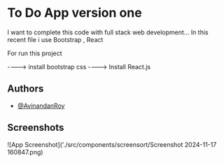 
# To Do App version one 

I want to complete this code with full stack web development...
In this recent file i use Bootstrap , React 

For run this project 

----> install bootstrap css
----> Install React.js 


## Authors

- [@AvinandanRoy](https://www.github.com/AvinandanRoy)

## Screenshots

![App Screenshot]('./src/components/screensort/Screenshot 2024-11-17 160847.png)

